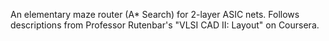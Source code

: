 An elementary maze router (A* Search) for 2-layer ASIC nets. Follows descriptions from Professor Rutenbar's "VLSI CAD II: Layout" on Coursera.
